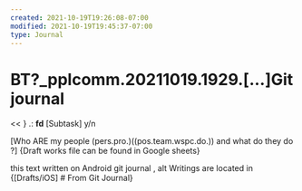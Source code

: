 ```yaml
---
created: 2021-10-19T19:26:08-07:00
modified: 2021-10-19T19:45:37-07:00
type: Journal
---
```


# BT?_pplcomm.20211019.1929.[...]Git journal

<< } .: **fd** [Subtask] y/n

[Who ARE my people (pers.pro.)((pos.team.wspc.do.)) and what do they do ?]
{Draft works file can be found in Google sheets}

this text written on Android git journal , alt Writings are located in
 {[Drafts/iOS] # From Git Journal}
